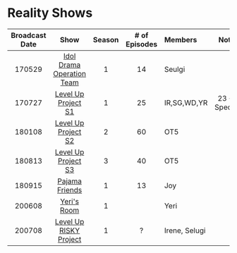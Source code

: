 # Reality Shows

| Broadcast Date |                               Show                                | Season | # of Episodes | Members       |      Notes      |
|:--------------:|:-----------------------------------------------------------------:|:------:|:-------------:|:--------------|:---------------:|
|     170529     | [Idol Drama Operation Team](./shows/idol-drama-operation-team.md) |   1    |      14       | Seulgi        |                 |
|     170727     |    [Level Up Project S1](./shows/level-up-project.md#season-1)    |   1    |      25       | IR,SG,WD,YR   | 23 + 2 Specials |
|     180108     |    [Level Up Project S2](./shows/level-up-project.md#season-2)    |   2    |      60       | OT5           |                 |
|     180813     |    [Level Up Project S3](./shows/level-up-project.md#season-3)    |   3    |      40       | OT5           |                 |
|     180915     |            [Pajama Friends](./shows/pajama-friends.md)            |   1    |      13       | Joy           |                 |
|     200608     |               [Yeri's Room](./shows/yeri's-room.md)               |   1    |               | Yeri          |                 |
|     200708     |    [Level Up RISKY Project](./shows/level-up-risky-project.md)    |   1    |       ?       | Irene, Selugi |                 |